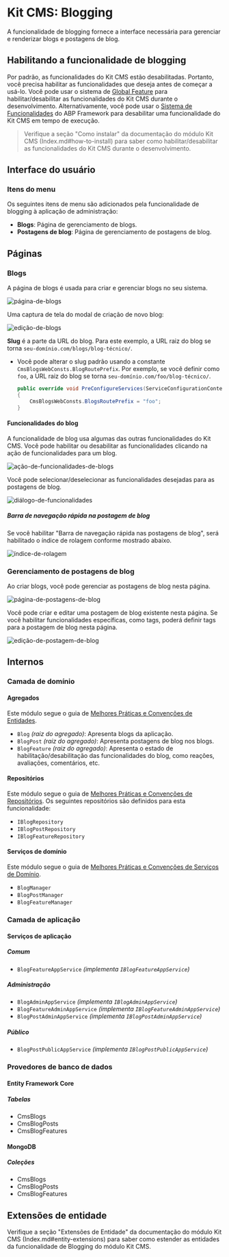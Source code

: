 # Kit CMS: Blogging

A funcionalidade de blogging fornece a interface necessária para gerenciar e renderizar blogs e postagens de blog.

## Habilitando a funcionalidade de blogging

Por padrão, as funcionalidades do Kit CMS estão desabilitadas. Portanto, você precisa habilitar as funcionalidades que deseja antes de começar a usá-lo. Você pode usar o sistema de [Global Feature](../../Global-Features.md) para habilitar/desabilitar as funcionalidades do Kit CMS durante o desenvolvimento. Alternativamente, você pode usar o [Sistema de Funcionalidades](https://docs.abp.io/en/abp/latest/Features) do ABP Framework para desabilitar uma funcionalidade do Kit CMS em tempo de execução.

> Verifique a seção "Como instalar" da documentação do módulo Kit CMS (Index.md#how-to-install) para saber como habilitar/desabilitar as funcionalidades do Kit CMS durante o desenvolvimento.

## Interface do usuário

### Itens do menu

Os seguintes itens de menu são adicionados pela funcionalidade de blogging à aplicação de administração:

* **Blogs**: Página de gerenciamento de blogs.
* **Postagens de blog**: Página de gerenciamento de postagens de blog.

## Páginas

### Blogs

A página de blogs é usada para criar e gerenciar blogs no seu sistema.

![página-de-blogs](../../images/cmskit-module-blogs-page.png)

Uma captura de tela do modal de criação de novo blog:

![edição-de-blogs](../../images/cmskit-module-blogs-edit.png)

**Slug** é a parte da URL do blog. Para este exemplo, a URL raiz do blog se torna `seu-domínio.com/blogs/blog-técnico/`.

- Você pode alterar o slug padrão usando a constante `CmsBlogsWebConsts.BlogRoutePrefix`. Por exemplo, se você definir como `foo`, a URL raiz do blog se torna `seu-domínio.com/foo/blog-técnico/`.

    ```csharp
    public override void PreConfigureServices(ServiceConfigurationContext context)
    {
        CmsBlogsWebConsts.BlogsRoutePrefix = "foo";
    }
    ```

#### Funcionalidades do blog

A funcionalidade de blog usa algumas das outras funcionalidades do Kit CMS. Você pode habilitar ou desabilitar as funcionalidades clicando na ação de funcionalidades para um blog.

![ação-de-funcionalidades-de-blogs](../../images/cmskit-module-blogs-feature-action.png)

Você pode selecionar/deselecionar as funcionalidades desejadas para as postagens de blog.

![diálogo-de-funcionalidades](../../images/cmskit-module-features-dialog-2.png)

##### Barra de navegação rápida na postagem de blog

Se você habilitar "Barra de navegação rápida nas postagens de blog", será habilitado o índice de rolagem conforme mostrado abaixo.

![índice-de-rolagem](../../images/cmskit-module-features-scroll-index.png)

### Gerenciamento de postagens de blog

Ao criar blogs, você pode gerenciar as postagens de blog nesta página.

![página-de-postagens-de-blog](../../images/cmskit-module-blog-posts-page.png)

Você pode criar e editar uma postagem de blog existente nesta página. Se você habilitar funcionalidades específicas, como tags, poderá definir tags para a postagem de blog nesta página.

![edição-de-postagem-de-blog](../../images/cmskit-module-blog-post-edit.png)

## Internos

### Camada de domínio

#### Agregados

Este módulo segue o guia de [Melhores Práticas e Convenções de Entidades](https://docs.abp.io/en/abp/latest/Best-Practices/Entities).

- `Blog` _(raiz do agregado)_: Apresenta blogs da aplicação.
- `BlogPost` _(raiz do agregado)_: Apresenta postagens de blog nos blogs.
- `BlogFeature` _(raiz do agregado)_: Apresenta o estado de habilitação/desabilitação das funcionalidades do blog, como reações, avaliações, comentários, etc.

#### Repositórios

Este módulo segue o guia de [Melhores Práticas e Convenções de Repositórios](https://docs.abp.io/en/abp/latest/Best-Practices/Repositories). Os seguintes repositórios são definidos para esta funcionalidade:

- `IBlogRepository`
- `IBlogPostRepository`
- `IBlogFeatureRepository`

#### Serviços de domínio

Este módulo segue o guia de [Melhores Práticas e Convenções de Serviços de Domínio](https://docs.abp.io/en/abp/latest/Best-Practices/Domain-Services).

- `BlogManager`
- `BlogPostManager`
- `BlogFeatureManager`

### Camada de aplicação

#### Serviços de aplicação

##### Comum

- `BlogFeatureAppService` _(implementa `IBlogFeatureAppService`)_

##### Administração

- `BlogAdminAppService` _(implementa `IBlogAdminAppService`)_
- `BlogFeatureAdminAppService` _(implementa `IBlogFeatureAdminAppService`)_
- `BlogPostAdminAppService` _(implementa `IBlogPostAdminAppService`)_

##### Público

- `BlogPostPublicAppService` _(implementa `IBlogPostPublicAppService`)_

### Provedores de banco de dados

#### Entity Framework Core

##### Tabelas

- CmsBlogs
- CmsBlogPosts
- CmsBlogFeatures

#### MongoDB

##### Coleções

- CmsBlogs
- CmsBlogPosts
- CmsBlogFeatures

## Extensões de entidade

Verifique a seção "Extensões de Entidade" da documentação do módulo Kit CMS (Index.md#entity-extensions) para saber como estender as entidades da funcionalidade de Blogging do módulo Kit CMS.